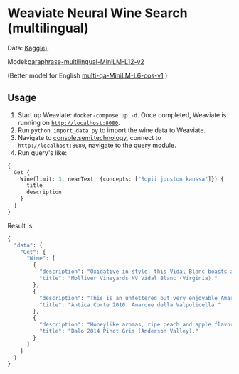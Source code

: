 # Weaviate Neural Wine Search (multilingual)

Data: [Kaggle)](https://www.kaggle.com/zynicide/wine-reviews).

Model:[paraphrase-multilingual-MiniLM-L12-v2](https://huggingface.co/sentence-transformers/paraphrase-multilingual-MiniLM-L12-v2)

(Better model for English [multi-qa-MiniLM-L6-cos-v1](https://huggingface.co/sentence-transformers/multi-qa-MiniLM-L6-cos-v1)
)

## Usage

1. Start up Weaviate: `docker-compose up -d`. Once completed, Weaviate is running on [`http://localhost:8080`]().
3. Run `python import_data.py` to import the wine data to Weaviate.
4. Navigate to [console.semi.technology](https://console.semi.technology/), connect to `http://localhost:8080`, navigate to the query module.
5. Run query's like:
```graphql
{
  Get {
    Wine(limit: 3, nearText: {concepts: ["Sopii juuston kanssa"]}) {
      title
      description
    }
  }
}
```

Result is:

```graphql
{
  "data": {
    "Get": {
      "Wine": [
        {
          "description": "Oxidative in style, this Vidal Blanc boasts aromas of cidery apple, toasted nut and brioche dough. Medium to full in body, this offers concentrated flavors and tart acids. Try pairing it with a wedge of goat cheese to tame its raciness.",
          "title": "Molliver Vineyards NV Vidal Blanc (Virginia)."
        },
        {
          "description": "This is an unfettered but very enjoyable Amarone, with upfront aromas of black fruit. The palate shows ripe but not exuberant plum and prune flavors, with a hint of chocolate. Pair with seasoned cheeses or braised meat dishes.",
          "title": "Antica Corte 2010  Amarone della Valpolicella."
        },
        {
          "description": "Honeylike aromas, ripe peach and apple flavors and rather full body give this wine good depth and breadth. It seems like just the thing for a picnic or to serve with cheese at a party.",
          "title": "Balo 2014 Pinot Gris (Anderson Valley)."
        }
      ]
    }
  }
}
```
